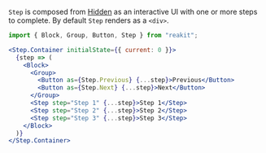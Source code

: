 `Step` is composed from [Hidden](../Hidden/Hidden.md) as an interactive UI with one or more steps to complete. By default `Step` renders as a `<div>`.

```jsx
import { Block, Group, Button, Step } from "reakit";

<Step.Container initialState={{ current: 0 }}>
  {step => (
    <Block>
      <Group>
        <Button as={Step.Previous} {...step}>Previous</Button>
        <Button as={Step.Next} {...step}>Next</Button>
      </Group>
      <Step step="Step 1" {...step}>Step 1</Step>
      <Step step="Step 2" {...step}>Step 2</Step>
      <Step step="Step 3" {...step}>Step 3</Step>
    </Block>
  )}
</Step.Container>
```
